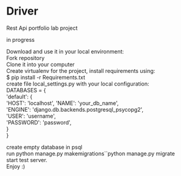 # Driver 
Rest Api portfolio lab project 


in progress  

Download and use it in your local environment:  
Fork repository  
Clone it into your computer  
Create virtualenv for the project, install requirements using:  
$ pip install -r Requirements.txt  
create file local_settings.py with your local configuration:  
DATABASES = {  
       'default': {  
              'HOST': 'localhost', 
             'NAME': 'your_db_name',  
              'ENGINE': 'django.db.backends.postgresql_psycopg2',  
              'USER': 'username',  
              'PASSWORD': 'password',  
       }  
   }  
   
create empty database in psql  
run python manage.py makemigrations``python manage.py migrate  
start test server.  
Enjoy :)  
